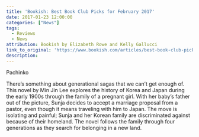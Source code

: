 ```yaml
---
title: 'Bookish: Best Book Club Picks for February 2017'
date: 2017-01-23 12:00:00
categories: ["News"]
tags:
  - Reviews
  - News
attribution: Bookish by Elizabeth Rowe and Kelly Gallucci
link_to_original: 'https://www.bookish.com/articles/best-book-club-picks-for-february-2017-neil-gaiman-george-saunders-and-more/'
description:
---
```



Pachinko

There’s something about generational sagas that we can’t get enough of. This novel by Min Jin Lee explores the history of Korea and Japan during the early 1900s through the family of a pregnant girl. With her baby’s father out of the picture, Sunja decides to accept a marriage proposal from a pastor, even though it means traveling with him to Japan. The move is isolating and painful; Sunja and her Korean family are discriminated against because of their homeland. The novel follows the family through four generations as they search for belonging in a new land.